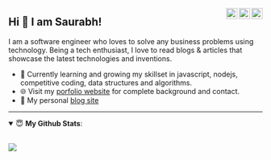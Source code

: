 <a href="https://twitter.com/sausbora" target="_blank" rel="nofollow"><img align="right" alt="Saurabh's Twitter" width="22px" src="https://cdn.jsdelivr.net/npm/simple-icons@v3/icons/twitter.svg" /></a><a href="https://www.linkedin.com/in/saurabh-bora/" target="_blank" rel="nofollow"><img align="right" alt="Saurabh's LinkedIn" width="22px" src="https://cdn.jsdelivr.net/npm/simple-icons@v3/icons/linkedin.svg" /></a><a href="https://www.instagram.com/saurabhbora_/" target="_blank" rel="nofollow"><img align="right" alt="Saurabh's Instagram" width="22px" src="https://cdn.jsdelivr.net/npm/simple-icons@v3/icons/instagram.svg" /></a>

## Hi 👋 I am Saurabh! 
I am a software engineer who loves to solve any business problems using technology. Being a tech enthusiast, I love to read blogs & articles that showcase the latest technologies and inventions.
- 🌱 Currently learning and growing my skillset in javascript, nodejs, competitive coding, data structures and algorithms.
- 🌐 Visit my [porfolio website](https://www.saurabhbora.com/) for complete background and contact.
- 👋 My personal [blog site](https://www.saurabhbora.com/blog/)

---
<details open>
 <summary> 😇 <b>My Github Stats</b>: </summary>
<br>
<p align = "left">
  <img src = "https://github-readme-stats.vercel.app/api?username=enthussb&show_icons=true&line_height=27">
<!--   <img src = "https://github-readme-stats.vercel.app/api/top-langs/?username=enthussb&hide=css,html&theme=tokyonight"> -->
</p>
</details>
